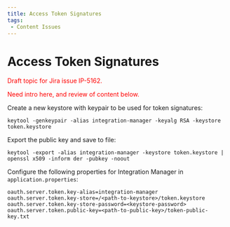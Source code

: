 ```yaml
---
title: Access Token Signatures
tags:
 - Content Issues
---
```


# Access Token Signatures

<font color="red">
Draft topic for Jira issue IP-5162.

Need intro here, and review of content below.
</font>
 
Create a new keystore with keypair to be used for token signatures:

`keytool -genkeypair -alias integration-manager -keyalg RSA -keystore token.keystore`

Export the public key and save to file:

`keytool -export -alias integration-manager -keystore token.keystore | openssl x509 -inform der -pubkey -noout`

Configure the following properties for Integration Manager in `application.properties`:

```
oauth.server.token.key-alias=integration-manager
oauth.server.token.key-store=/<path-to-keystore>/token.keystore
oauth.server.token.key-store-password=<keystore-password>
oauth.server.token.public-key=<path-to-public-key>/token-public-key.txt
```
